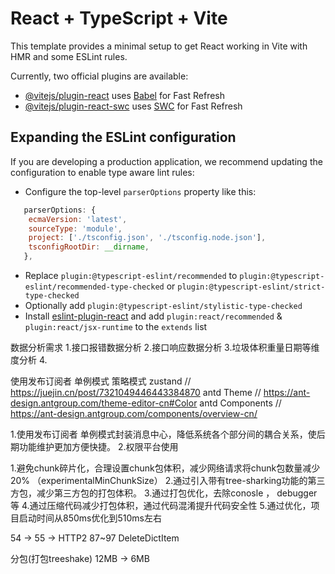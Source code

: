# React + TypeScript + Vite

This template provides a minimal setup to get React working in Vite with HMR and some ESLint rules.

Currently, two official plugins are available:

- [@vitejs/plugin-react](https://github.com/vitejs/vite-plugin-react/blob/main/packages/plugin-react/README.md) uses [Babel](https://babeljs.io/) for Fast Refresh
- [@vitejs/plugin-react-swc](https://github.com/vitejs/vite-plugin-react-swc) uses [SWC](https://swc.rs/) for Fast Refresh

## Expanding the ESLint configuration

If you are developing a production application, we recommend updating the configuration to enable type aware lint rules:

- Configure the top-level `parserOptions` property like this:

```js
   parserOptions: {
    ecmaVersion: 'latest',
    sourceType: 'module',
    project: ['./tsconfig.json', './tsconfig.node.json'],
    tsconfigRootDir: __dirname,
   },
```

- Replace `plugin:@typescript-eslint/recommended` to `plugin:@typescript-eslint/recommended-type-checked` or `plugin:@typescript-eslint/strict-type-checked`
- Optionally add `plugin:@typescript-eslint/stylistic-type-checked`
- Install [eslint-plugin-react](https://github.com/jsx-eslint/eslint-plugin-react) and add `plugin:react/recommended` & `plugin:react/jsx-runtime` to the `extends` list


数据分析需求
1.接口报错数据分析
2.接口响应数据分析
3.垃圾体积重量日期等维度分析
4.

使用发布订阅者 单例模式 策略模式
zustand // https://juejin.cn/post/7321049446443384870
antd Theme // https://ant-design.antgroup.com/theme-editor-cn#Color
antd Components // https://ant-design.antgroup.com/components/overview-cn/

1.使用发布订阅者 单例模式封装消息中心，降低系统各个部分间的耦合关系，使后期功能维护更加方便快捷。
2.权限平台使用

1.避免chunk碎片化，合理设置chunk包体积，减少网络请求将chunk包数量减少20% （experimentalMinChunkSize）
2.通过引入带有tree-sharking功能的第三方包，减少第三方包的打包体积。
3.通过打包优化，去除conosle ， debugger 等
4.通过压缩代码减少打包体积，通过代码混淆提升代码安全性
5.通过优化，项目启动时间从850ms优化到510ms左右


54 -> 55 ->
HTTP2 87~97
DeleteDictItem


分包(打包treeshake)
12MB -> 6MB
